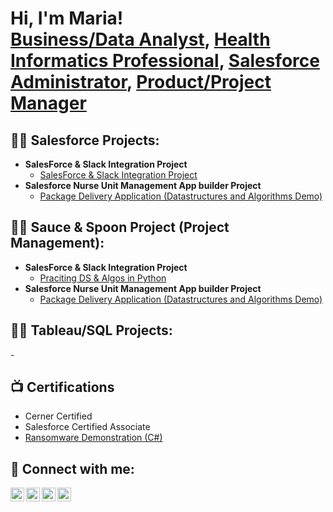 <h1>Hi, I'm Maria! <br/><a href="https://github.com/joshmadakor1">Business/Data Analyst</a>, <a href="https://www.linkedin.com/in/joshmadakor/">Health Informatics Professional</a>, <a href="https://www.youtube.com/c/joshmadakor">Salesforce Administrator</a>, <a href="https://www.youtube.com/c/joshmadakor">Product/Project Manager</a></h1>

<h2>👨‍💻 Salesforce Projects:</h2>

- <b>SalesForce & Slack Integration Project</b>
  - [SalesForce & Slack Integration Project](https://github.com/Mpmendoza10/Salesforce-Slack-Integration-Project)
- <b>Salesforce Nurse Unit Management App builder Project</b>
  - [Package Delivery Application (Datastructures and Algorithms Demo)](https://github.com/joshmadakor1/Package-Delivery-Pathfinding-Algorithm)

<h2>👨‍💻 Sauce & Spoon Project (Project Management):</h2>

- <b>SalesForce & Slack Integration Project</b>
  - [Praciting DS & Algos in Python](https://github.com/joshmadakor1/Algorithms-Practice)
- <b>Salesforce Nurse Unit Management App builder Project</b>
  - [Package Delivery Application (Datastructures and Algorithms Demo)](https://github.com/joshmadakor1/Package-Delivery-Pathfinding-Algorithm)
  
 <h2>👨‍💻 Tableau/SQL Projects:</h2>
  -<b></b>
  
<h2>📺 Certifications</h2>

- Cerner Certified
- Salesforce Certified Associate
- [Ransomware Demonstration (C#)](https://www.youtube.com/watch?v=OfvdQeh79s0)

<h2> 🤳 Connect with me:</h2>

[<img align="left" alt="JoshMadakor | YouTube" width="22px" src="https://cdn.jsdelivr.net/npm/simple-icons@v3/icons/youtube.svg" />][youtube]
[<img align="left" alt="JoshMadakor | Twitter" width="22px" src="https://cdn.jsdelivr.net/npm/simple-icons@v3/icons/twitter.svg" />][twitter]
[<img align="left" alt="JoshMadakor | LinkedIn" width="22px" src="https://cdn.jsdelivr.net/npm/simple-icons@v3/icons/linkedin.svg" />][linkedin]
[<img align="left" alt="JoshMadakor | Instagram" width="22px" src="https://cdn.jsdelivr.net/npm/simple-icons@v3/icons/instagram.svg" />][instagram]

[twitter]: https://twitter.com/joshmadakor
[youtube]: https://www.youtube.com/c/joshmadakor
[instagram]: https://www.instagram.com/joshmadakor/
[linkedin]: https://www.linkedin.com/in/maria-mendoza-b4690916/

<!--
**joshmadakor1/joshmadakor1** is a ✨ _special_ ✨ repository because its `README.md` (this file) appears on your GitHub profile.

Here are some ideas to get you started:

- 🔭 I’m currently working on ...
- 🌱 I’m currently learning ...
- 👯 I’m looking to collaborate on ...
- 🤔 I’m looking for help with ...
- 💬 Ask me about ...
- 📫 How to reach me: ...
- 😄 Pronouns: ...
- ⚡ Fun fact: ...
-->

